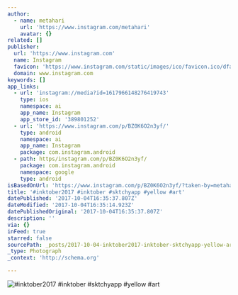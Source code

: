 ```yaml
---
author:
  - name: metahari
    url: 'https://www.instagram.com/metahari'
    avatar: {}
related: []
publisher:
  url: 'https://www.instagram.com'
  name: Instagram
  favicon: 'https://www.instagram.com/static/images/ico/favicon.ico/dfa85bb1fd63.ico'
  domain: www.instagram.com
keywords: []
app_links:
  - url: 'instagram://media?id=1617966148276419743'
    type: ios
    namespace: ai
    app_name: Instagram
    app_store_id: '389801252'
  - url: 'https://www.instagram.com/p/BZ0K6O2n3yf/'
    type: android
    namespace: ai
    app_name: Instagram
    package: com.instagram.android
  - path: https/instagram.com/p/BZ0K6O2n3yf/
    package: com.instagram.android
    namespace: google
    type: android
isBasedOnUrl: 'https://www.instagram.com/p/BZ0K6O2n3yf/?taken-by=metahari'
title: '#inktober2017 #inktober #sktchyapp #yellow #art'
datePublished: '2017-10-04T16:35:37.807Z'
dateModified: '2017-10-04T16:35:14.923Z'
datePublishedOriginal: '2017-10-04T16:35:37.807Z'
description: ''
via: {}
inFeed: true
starred: false
sourcePath: _posts/2017-10-04-inktober2017-inktober-sktchyapp-yellow-art.md
_type: Photograph
_context: 'http://schema.org'

---
```

![#inktober2017 #inktober #sktchyapp #yellow #art](https://scontent-iad3-1.cdninstagram.com/t51.2885-15/s640x640/sh0.08/e35/22278218_136150740354173_2383957507866361856_n.jpg)